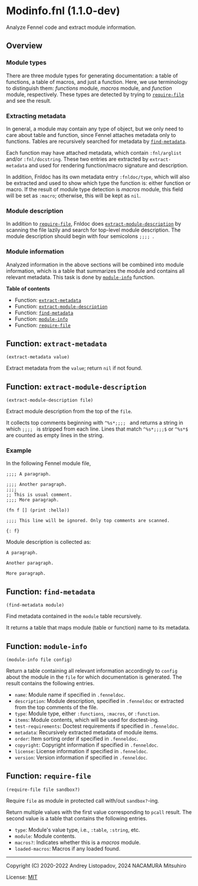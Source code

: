 # Modinfo.fnl (1.1.0-dev)

Analyze Fennel code and extract module information.

## Overview

### Module types

There are three module types for generating documentation: a table
of functions, a table of macros, and just a function. Here, we use
terminology to distinguish them: *functions* module, *macros*
module, and *function* module, respectively. These types are
detected by trying to [`require-file`](#function-require-file) and see the result.

### Extracting metadata

In general, a module may contain any type of object, but we only
need to care about table and function, since Fennel attaches
metadata only to functions. Tables are recursively searched for
metadata by [`find-metadata`](#function-find-metadata).

Each function may have attached metadata, which contain
`:fnl/arglist` and/or `:fnl/docstring`. These two entries are
extracted by `extract-metadata` and used for rendering
function/macro signature and description.

In addition, Fnldoc has its own metadata entry `:fnldoc/type`,
which will also be extracted and used to show which type the
function is: either function or macro. If the result of module
type detection is *macros* module, this field will be set as
`:macro`; otherwise, this will be kept as `nil`.

### Module description

In addition to [`require-file`](#function-require-file), Fnldoc does
[`extract-module-description`](#function-extract-module-description) by scanning the file lazily and
search for top-level module description. The module description
should begin with four semicolons `;;;; `.

### Module information

Analyzed information in the above sections will be combined into
module information, which is a table that summarizes the module
and contains all relevant metadata. This task is done by
[`module-info`](#function-module-info) function.

**Table of contents**

- Function: [`extract-metadata`](#function-extract-metadata)
- Function: [`extract-module-description`](#function-extract-module-description)
- Function: [`find-metadata`](#function-find-metadata)
- Function: [`module-info`](#function-module-info)
- Function: [`require-file`](#function-require-file)

## Function: `extract-metadata`

```
(extract-metadata value)
```

Extract metadata from the `value`; return `nil` if not found.

## Function: `extract-module-description`

```
(extract-module-description file)
```

Extract module description from the top of the `file`.

It collects top comments beginning with `^%s*;;;; ` and returns a
string in which `;;;; ` is stripped from each line. Lines that match
`^%s*;;;;$` or `^%s*$` are counted as empty lines in the string.

### Example

In the following Fennel module file,

```fennel
;;;; A paragraph.

;;;; Another paragraph.
;;;;
;; This is usual comment.
;;;; More paragraph.

(fn f [] (print :hello))

;;;; This line will be ignored. Only top comments are scanned.

{: f}
```

Module description is collected as:

```
A paragraph.

Another paragraph.

More paragraph.
```

## Function: `find-metadata`

```
(find-metadata module)
```

Find metadata contained in the `module` table recursively.

It returns a table that maps module (table or function) name to
its metadata.

## Function: `module-info`

```
(module-info file config)
```

Return a table containing all relevant information accordingly
to `config` about the module in the `file` for which documentation is
generated. The result contains the following entries.

- `name`: Module name if specified in `.fenneldoc`.
- `description`: Module description, specified in `.fenneldoc` or
  extracted from the top comments of the file.
- `type`: Module type, either `:functions`, `:macros`, or `:function`.
- `items`: Module contents, which will be used for doctest-ing.
- `test-requirements`: Doctest requirements if specified in `.fenneldoc`.
- `metadata`: Recursively extracted metadata of module items.
- `order`: Item sorting order if specified in `.fenneldoc`.
- `copyright`: Copyright information if specified in `.fenneldoc`.
- `license`: License information if specified in `.fenneldoc`.
- `version`: Version information if specified in `.fenneldoc`.

## Function: `require-file`

```
(require-file file sandbox?)
```

Require `file` as module in protected call with/out `sandbox?`-ing.

Return multiple values with the first value corresponding to `pcall`
result. The second value is a table that contains the following
entries.

- `type`: Module's value type, i.e., `:table`, `:string`, etc.
- `module`: Module contents.
- `macros?`: Indicates whether this is a *macros* module.
- `loaded-macros`: Macros if any loaded found.

---

Copyright (C) 2020-2022 Andrey Listopadov, 2024 NACAMURA Mitsuhiro

License: [MIT](https://git.sr.ht/~m15a/fnldoc/tree/main/item/LICENSE)

<!-- Generated with Fnldoc 1.1.0-dev
     https://sr.ht/~m15a/fnldoc/ -->
